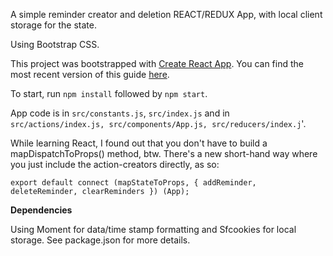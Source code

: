 A simple reminder creator and deletion REACT/REDUX App, with local client storage for the state.

Using Bootstrap CSS.

This project was bootstrapped with [Create React App](https://github.com/facebookincubator/create-react-app).
You can find the most recent version of this guide [here](https://github.com/facebookincubator/create-react-app/blob/master/packages/react-scripts/template/README.md).

To start, run `npm install` followed by `npm start`.

App code is in `src/constants.js`, `src/index.js` and in `src/actions/index.js, src/components/App.js, src/reducers/index.j`'.

While learning React, I found out that you don't have to build a
mapDispatchToProps() method, btw. There's a new short-hand way where you just
include the action-creators directly, as so:

`export default connect (mapStateToProps,
                         { addReminder, deleteReminder,
                           clearReminders }) (App);`

**Dependencies**

Using Moment for data/time stamp formatting and Sfcookies for local storage.  See package.json for more details.
